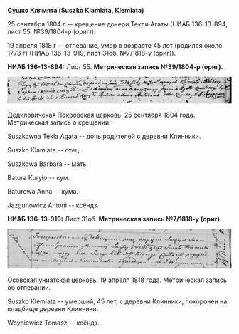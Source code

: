 **Сушко Клямята (Suszko Klamiata, Klemiata)**

25 сентября 1804 г -- крещение дочери Текли Агаты (НИАБ 136-13-894, лист
55, №39/1804-р (ориг)).

19 апреля 1818 г -- отпевание, умер в возрасте 45 лет (родился около
1773 г) (НИАБ 136-13-919, лист 31об, №7/1818-у (ориг)).

**НИАБ 136-13-894:** Лист 55. **Метрическая запись №39/1804-р (ориг).**

![](./media/2f02e36ddffdef2f0159d1a55fee395375c16040.png)

Дедиловичская Покровская церковь. 25 сентября 1804 года. Метрическая
запись о крещении.

Suszkowna Tekla Agata -- дочь родителей с деревни Клинники.

Suszko Klamiata -- отец.

Suszkowa Barbara -- мать.

Batura Kuryło -- кум.

Baturowa Anna -- кума.

Jazgunowicz Antoni -- ксёндз.

**НИАБ 136-13-919:** Лист 31об. **Метрическая запись №7/1818-у (ориг).**

![](./media/c5e7e0b7c88c3ccab9bc4e747fa69feb50f1dd0a.png)

Осовская униатская церковь. 19 апреля 1818 года. Метрическая запись об
отпевании.

Suszko Klemiata -- умерший, 45 лет, с деревни Клинники, похоронен на
кладбище деревни Клинники.

Woyniewicz Tomasz -- ксёндз.
